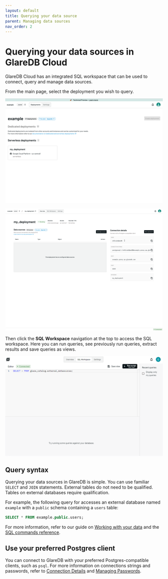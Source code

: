 ```yaml
---
layout: default
title: Querying your data source
parent: Managing data sources
nav_order: 2
---
```


# Querying your data sources in GlareDB Cloud

GlareDB Cloud has an integrated SQL workspace that can be used to connect, query
and manage data sources.

From the main page, select the deployment you wish to query.

![Organization deployment list]

![Deployment overview]

Then click the **SQL Workspace** navigation at the top to access the SQL
workspace. Here you can run queries, see previously run queries, extract results
and save queries as views.

![SQL workspace]

## Query syntax

Querying your data sources in GlareDB is simple. You can use familiar `SELECT`
and `JOIN` statements. External tables do not need to be qualified. Tables on
external databases require qualification.

For example, the following query for accesses an external database named
`example` with a `public` schema containing a `users` table:

```sql
SELECT * FROM example.public.users;
```

For more information, refer to our guide on [Working with your data] and the
[SQL commands reference].

## Use your preferred Postgres client

You can connect to GlareDB with your preferred Postgres-compatible clients,
such as `psql`. For more information on connections strings and passwords, refer
to [Connection Details] and [Managing Passwords].

[Organization deployment list]: /assets/images/org-deployments.png
[Deployment overview]: /assets/images/deployment-overview.png
[SQL workspace]: /assets/images/sql_workspace.png
[Working with your data]: /docs/working-with-your-data/
[SQL commands reference]: /glaredb/sql-commands/index/
[Connection Details]: /cloud/access/connection-details/
[Managing Passwords]: /cloud/access/managing-passwords/
